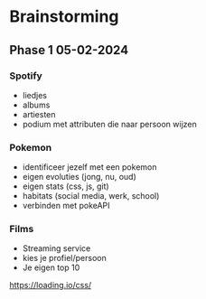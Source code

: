 # Brainstorming

## Phase 1 05-02-2024

### Spotify

- liedjes
- albums
- artiesten
- podium met attributen die naar persoon wijzen

### Pokemon

- identificeer jezelf met een pokemon
- eigen evoluties (jong, nu, oud)
- eigen stats (css, js, git)
- habitats (social media, werk, school)
- verbinden met pokeAPI

### Films

- Streaming service
- kies je profiel/persoon
- Je eigen top 10

https://loading.io/css/